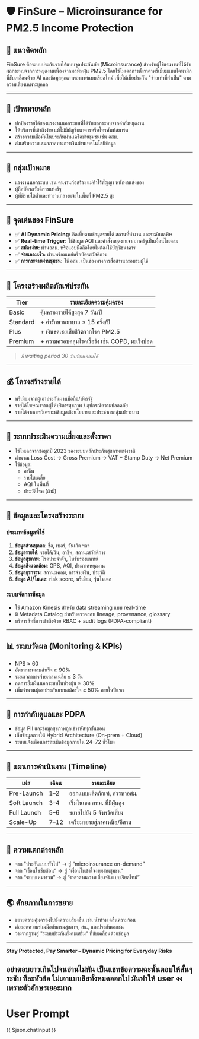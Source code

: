# 🛡️ FinSure – Microinsurance for PM2.5 Income Protection

## 📌 แนวคิดหลัก

FinSure คือระบบประกันรายได้แบบจุลประกันภัย (Microinsurance) สำหรับผู้ใช้แรงงานที่ได้รับผลกระทบจากการหยุดงานเนื่องจากมลพิษฝุ่น PM2.5 โดยใช้โมเดลการตั้งราคาพรีเมียมแบบไดนามิกที่ขับเคลื่อนด้วย AI และข้อมูลคุณภาพอากาศแบบเรียลไทม์ เพื่อให้เบี้ยประกัน "จ่ายเท่าที่จำเป็น" ตามความเสี่ยงเฉพาะบุคคล

---

## 🎯 เป้าหมายหลัก

- ปกป้องรายได้ของแรงงานนอกระบบที่ได้รับผลกระทบจากคำสั่งหยุดงาน
- ให้บริการที่เข้าถึงง่าย แม้ไม่มีบัญชีธนาคารหรือโทรศัพท์สมาร์ต
- สร้างความเชื่อมั่นในประกันผ่านเครือข่ายชุมชนเช่น อสม.
- ส่งเสริมความเสมอภาคทางการเงินผ่านเทคโนโลยีข้อมูล

---

## 👥 กลุ่มเป้าหมาย

- แรงงานนอกระบบ เช่น คนงานก่อสร้าง แม่ค้าไร้สัญญา พนักงานส่งของ
- ผู้ถือบัตรสวัสดิการแห่งรัฐ
- ผู้ที่มีรายได้ต่ำและทำงานกลางแจ้งในพื้นที่ PM2.5 สูง

---

## 🧩 จุดเด่นของ FinSure

- ✅ **AI Dynamic Pricing:** คิดเบี้ยตามข้อมูลรายได้ สถานที่ทำงาน และระดับมลพิษ
- ✅ **Real-time Trigger:** ใช้ข้อมูล AQI และคำสั่งหยุดงานจากภาครัฐเป็นเงื่อนไขเคลม
- ✅ **สมัครง่าย:** ผ่านอสม. หรือแอปมือถือโดยไม่ต้องใช้บัญชีธนาคาร
- ✅ **จ่ายเคลมเร็ว:** ผ่านพร้อมเพย์หรือบัตรสวัสดิการ
- ✅ **การกระจายผ่านชุมชน:** ใช้ อสม. เป็นช่องทางการสื่อสารและอบรมผู้ใช้

---

## 🧠 โครงสร้างผลิตภัณฑ์ประกัน

| Tier | รายละเอียดความคุ้มครอง |
|------|-----------------------------|
| Basic | คุ้มครองรายได้สูงสุด 7 วัน/ปี |
| Standard | + ค่ารักษาพยาบาล ≤ 15 ครั้ง/ปี |
| Plus | + เงินชดเชยเสียชีวิตจากโรค PM2.5 |
| Premium | + ความครอบคลุมโรคเรื้อรัง เช่น COPD, มะเร็งปอด |

> *มี waiting period 30 วันก่อนเคลมได้*

---

## 💰 โครงสร้างรายได้

- พรีเมียมจากผู้เอาประกันผ่านมือถือ/บัตรรัฐ
- รายได้โฆษณาจากผู้ให้บริการสุขภาพ / อุปกรณ์ความปลอดภัย
- รายได้จากการวิเคราะห์ข้อมูลเชิงนโยบายและประชากรกลุ่มเปราะบาง

---

## 🔁 ระบบประเมินความเสี่ยงและตั้งราคา

- ใช้โมเดลจากข้อมูลปี 2023 ของระบบหลักประกันสุขภาพแห่งชาติ
- คำนวณ Loss Cost → Gross Premium → VAT + Stamp Duty → Net Premium
- ใช้ข้อมูล:
  - อาชีพ
  - รายได้เฉลี่ย
  - AQI ในพื้นที่
  - ประวัติโรค (ถ้ามี)

---

## 📡 ข้อมูลและโครงสร้างระบบ

### ประเภทข้อมูลที่ใช้

1. **ข้อมูลส่วนบุคคล**: ชื่อ, เบอร์, วันเกิด ฯลฯ
2. **ข้อมูลรายได้**: รายได้/วัน, อาชีพ, สถานะสวัสดิการ
3. **ข้อมูลสุขภาพ**: โรคประจำตัว, ใบรับรองแพทย์
4. **ข้อมูลสิ่งแวดล้อม**: GPS, AQI, ประกาศหยุดงาน
5. **ข้อมูลธุรกรรม**: สถานะเคลม, การจ่ายเงิน, ประวัติ
6. **ข้อมูล AI/โมเดล**: risk score, พรีเมียม, รุ่นโมเดล

### ระบบจัดการข้อมูล

- ใช้ Amazon Kinesis สำหรับ data streaming แบบ real-time
- มี Metadata Catalog สำหรับตรวจสอบ lineage, provenance, glossary
- บริหารสิทธิ์การเข้าถึงด้วย RBAC + audit logs (PDPA-compliant)

---

## 📊 ระบบวัดผล (Monitoring & KPIs)

- NPS ≥ 60
- อัตราการเคลมสำเร็จ ≥ 90%
- ระยะเวลาการจ่ายเคลมเฉลี่ย ≤ 3 วัน
- ลดการยืมเงินนอกระบบในช่วงฝุ่น ≥ 30%
- เพิ่มจำนวนผู้เอาประกันแบบสมัครใจ ≥ 50% ภายในปีแรก

---

## 🔐 การกำกับดูแลและ PDPA

- ข้อมูล PII และข้อมูลสุขภาพถูกเข้ารหัสทุกขั้นตอน
- เก็บข้อมูลภายใต้ Hybrid Architecture (On-prem + Cloud)
- ระบบแจ้งเตือนการละเมิดข้อมูลภายใน 24–72 ชั่วโมง

---

## 📍 แผนการดำเนินงาน (Timeline)

| เฟส | เดือน | รายละเอียด |
|------|-------|-------------|
| Pre-Launch | 1–2 | ออกแบบผลิตภัณฑ์, สรรหาอสม. |
| Soft Launch | 3–4 | เริ่มในเขต กทม. ที่มีฝุ่นสูง |
| Full Launch | 5–6 | ขยายไปยัง 5 จังหวัดเสี่ยง |
| Scale-Up | 7–12 | เตรียมขยายสู่ภาคเหนือ/อีสาน |

---

## 🔎 ความแตกต่างหลัก

- จาก "ประกันแบบทั่วไป" → สู่ “microinsurance on-demand”
- จาก “เงื่อนไขซับซ้อน” → สู่ “เงื่อนไขเข้าใจง่ายผ่านชุมชน”
- จาก “ระบบเหมารวม” → สู่ “ราคาตามความเสี่ยงจริงแบบเรียลไทม์”

---

## 🌏 ศักยภาพในการขยาย

- ขยายความคุ้มครองไปยังความเสี่ยงอื่น เช่น น้ำท่วม คลื่นความร้อน
- ต่อยอดความร่วมมือกับกรมสุขภาพ, สธ., และประกันเอกชน
- วางรากฐานสู่ "ระบบประกันสังคมเสริม" ที่ขับเคลื่อนด้วยข้อมูล

---

**Stay Protected, Pay Smarter – Dynamic Pricing for Everyday Risks**


## อย่าตอบยาวเกินไปจนอ่านไม่ทัน เป็นแชทข้อความฉะนั้นตอบให้สั้นๆระชับ ทีละหัวข้อ ไม่เอาแบบลิสทั้งหมดออกไป มันทำให้ user งงเพราะตัวอักษรเยอะมาก


# User Prompt
{{ $json.chatInput }}